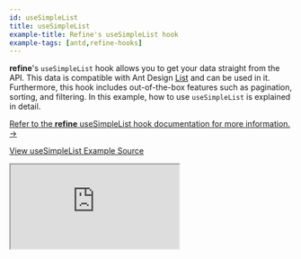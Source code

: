 ```yaml
---
id: useSimpleList
title: useSimpleList
example-title: Refine's useSimpleList hook
example-tags: [antd,refine-hooks]
---
```


**refine**'s `useSimpleList` hook allows you to get your data straight from the API. This data is compatible with Ant Design [List](https://ant.design/components/list/) and can be used in it. Furthermore, this hook includes out-of-the-box features such as pagination, sorting, and filtering. In this example, how to use `useSimpleList` is explained in detail.

[Refer to the **refine** useSimpleList hook documentation for more information. →](/docs/api-reference/antd/hooks/list/useSimpleList/)

[View useSimpleList Example Source](https://github.com/pankod/refine/tree/master/examples/list/useSimpleList)

<iframe loading="lazy" src="https://stackblitz.com//github/pankod/refine/tree/master/examples/list/useSimpleList?embed=1&view=preview&theme=dark&preset=node"
    style={{width: "100%", height:"80vh", border: "0px", borderRadius: "8px", overflow:"hidden"}}
    title="refine-use-simple-list-example"
></iframe>
